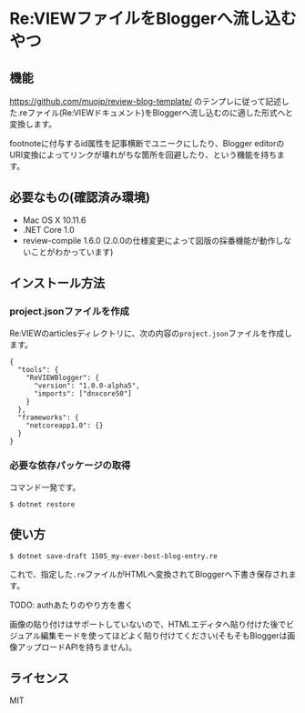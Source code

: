 # Re:VIEWファイルをBloggerへ流し込むやつ

## 機能

https://github.com/muojp/review-blog-template/ のテンプレに従って記述した.reファイル(Re:VIEWドキュメント)をBloggerへ流し込むのに適した形式へと変換します。

footnoteに付与するid属性を記事横断でユニークにしたり、Blogger editorのURI変換によってリンクが壊れがちな箇所を回避したり、という機能を持ちます。

## 必要なもの(確認済み環境)

- Mac OS X 10.11.6
- .NET Core 1.0
- review-compile 1.6.0 (2.0.0の仕様変更によって図版の採番機能が動作しないことがわかっています)
 
## インストール方法

### project.jsonファイルを作成

Re:VIEWのarticlesディレクトリに、次の内容の`project.json`ファイルを作成します。

```
{
  "tools": {
    "ReVIEWBlogger": {
      "version": "1.0.0-alpha5",
      "imports": ["dnxcore50"]
    }
  },
  "frameworks": {
    "netcoreapp1.0": {}
  }
}
```

### 必要な依存パッケージの取得

コマンド一発です。

```
$ dotnet restore
```


## 使い方

```
$ dotnet save-draft 1505_my-ever-best-blog-entry.re
```

これで、指定した`.re`ファイルがHTMLへ変換されてBloggerへ下書き保存されます。

TODO: authあたりのやり方を書く

画像の貼り付けはサポートしていないので、HTMLエディタへ貼り付けた後でビジュアル編集モードを使ってほどよく貼り付けてください(そもそもBloggerは画像アップロードAPIを持ちません)。

## ライセンス

MIT
